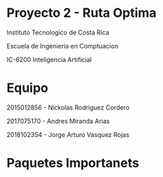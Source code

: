 # Proyecto 2 - Ruta Optima

Instituto Tecnologico de Costa Rica

Escuela de Ingenieria en Comptuacion

IC-6200 Inteligencia Artificial

# Equipo

2015012856 - Nickolas Rodriguez Cordero

2017075170 - Andres Miranda Arias

2018102354 - Jorge Arturo Vasquez Rojas

# Paquetes Importanets

